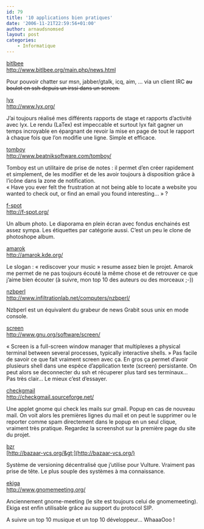 ```yaml
---
id: 79
title: '10 applications bien pratiques'
date: '2006-11-21T22:59:56+01:00'
author: arnaudsnomsed
layout: post
categories:
    - Informatique
---
```


<u>bitlbee</u>  
<http://www.bitlbee.org/main.php/news.html>

Pour pouvoir chatter sur msn, jabber/gtalk, icq, aim, … via un client IRC <del datetime="2006-11-21T22:00:39+00:00">au boulot en ssh depuis un irssi dans un screen.</del>

<u>lyx</u>  
<http://www.lyx.org/>

J’ai toujours réalisé mes différents rapports de stage et rapports d’activité avec lyx. Le rendu (LaTex) est impeccable et surtout lyx fait gagner un temps incroyable en épargnant de revoir la mise en page de tout le rapport à chaque fois que l’on modifie une ligne. Simple et efficace.

<u>tomboy</u>  
<http://www.beatniksoftware.com/tomboy/>

Tomboy est un utilitaire de prise de notes : il permet d’en créer rapidement et simplement, de les modifier et de les avoir toujours à disposition grâce à l’icône dans la zone de notification.  
« Have you ever felt the frustration at not being able to locate a website you wanted to check out, or find an email you found interesting… » ?

  
<u>f-spot</u>  
<http://f-spot.org/>

Un album photo. Le diaporama en plein écran avec fondus enchainés est assez sympa. Les étiquettes par catégorie aussi. C’est un peu le clone de photoshope album.

<u>amarok</u>  
<http://amarok.kde.org/>

Le slogan : « rediscover your music » resume assez bien le projet. Amarok me permet de ne pas toujours écouté la même chose et de retrouver ce que j’aime bien écouter (à suivre, mon top 10 des auteurs ou des morceaux ;-))

<u>nzbperl</u>  
<http://www.infiltrationlab.net/computers/nzbperl/>

Nzbperl est un équivalent du grabeur de news Grabit sous unix en mode console.

<u>screen</u>  
<http://www.gnu.org/software/screen/>

« Screen is a full-screen window manager that multiplexes a physical terminal between several processes, typically interactive shells. » Pas facile de savoir ce que fait vraiment screen avec ça. En gros ça permet d’avoir plusieurs shell dans une espèce d’application texte (screen) persistante. On peut alors se deconnecter du ssh et récuperer plus tard ses terminaux… Pas très clair… Le mieux c’est d’essayer.

<u>checkgmail</u>  
<http://checkgmail.sourceforge.net/>

Une applet gnome qui check les mails sur gmail. Popup en cas de nouveau mail. On voit alors les premières lignes du mail et on peut le supprimer ou le reporter comme spam directement dans le popup en un seul clique, vraiment très pratique. Regardez la screenshot sur la première page du site du projet.

<u>bzr</u>  
[http://bazaar-vcs.org/&gt;](http://bazaar-vcs.org/)

Système de versioning décentralisé que j’utilise pour Vulture. Vraiment pas prise de tête. Le plus souple des systèmes à ma connaissance.

<u>ekiga</u>  
<http://www.gnomemeeting.org/>

Anciennement gnome-meeting (le site est toujours celui de gnomemeeting). Ekiga est enfin utilisable grâce au support du protocol SIP.

A suivre un top 10 musique et un top 10 développeur… WhaaaOoo !